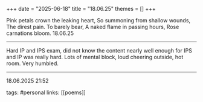 +++
date = "2025-06-18"
title = "18.06.25"
themes = []
+++

Pink petals crown the leaking heart,
So summoning from shallow wounds,
The direst pain. To barely bear,
A naked flame in passing hours,
Rose carnations bloom.
18.06.25

---

Hard IP and IPS exam, did not know the content nearly well enough for IPS and IP was really hard. Lots of mental block, loud cheering outside, hot room. Very humbled.

---

18.06.2025 21:52

tags: #personal
links: [[poems]]
